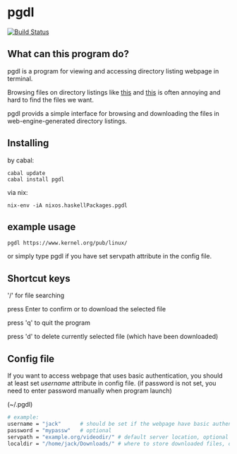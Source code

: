 # pgdl
[![Build Status](https://travis-ci.org/sifmelcara/pgdl.svg?branch=master)](https://travis-ci.org/sifmelcara/pgdl)
## What can this program do?

pgdl is a program for viewing and accessing directory listing webpage in terminal.

Browsing files on directory listings like
[this](https://www.kernel.org/pub/linux/) and
[this](https://nixos.org/channels/)
is often annoying and hard to find the files we want.

pgdl provids a simple interface for browsing and downloading the files in web-engine-generated directory listings.

## Installing

by cabal:
```shell
cabal update  
cabal install pgdl
```

via nix:
```shell
nix-env -iA nixos.haskellPackages.pgdl
```

## example usage

```shell
pgdl https://www.kernel.org/pub/linux/
```
or simply type pgdl if you have set servpath attribute in the config file.

## Shortcut keys

'/' for file searching

press Enter to confirm or to download the selected file

press 'q' to quit the program

press 'd' to delete currently selected file (which have been downloaded)


## Config file

If you want to access webpage that uses basic authentication, you should at least set
*username* attribute in config file.
(if password is not set, you need to enter password manually when program launch)

(~/.pgdl)
```bash
# example: 
username = "jack"      # should be set if the webpage have basic authentication
password = "mypassw"   # optional
servpath = "example.org/videodir/" # default server location, optional
localdir = "/home/jack/Downloads/" # where to store downloaded files, optional
```

